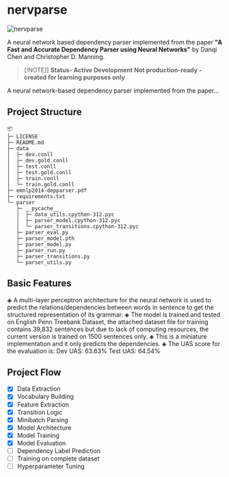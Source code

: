 # nervparse
![nervparse](https://github.com/user-attachments/assets/655f71ba-3ed7-4078-8828-468a56fcddda)

A neural network based dependency parser implemented from the paper **"A Fast and Accurate Dependency Parser using Neural Networks"** by Danqi Chen and Christopher D. Manning.
> [!NOTE]]
> **Status- Active Development**
> **Not production-ready - created for learning purposes only**
> 
> 
> 


A neural network-based dependency parser implemented from the paper...

## Project Structure
```
📦 
├─ LICENSE
├─ README.md
├─ data
│  ├─ dev.conll
│  ├─ dev.gold.conll
│  ├─ test.conll
│  ├─ test.gold.conll
│  ├─ train.conll
│  └─ train.gold.conll
├─ emnlp2014-depparser.pdf
├─ requirements.txt
└─ parser
   ├─ __pycache__
   │  ├─ data_utils.cpython-312.pyc
   │  ├─ parser_model.cpython-312.pyc
   │  └─ parser_transitions.cpython-312.pyc
   ├─ parser_eval.py
   ├─ parser_model.pth
   ├─ parser_model.py
   ├─ parser_run.py
   ├─ parser_transitions.py
   └─ parser_utils.py
```



## Basic Features

◈ A multi-layer perceptron architecture for the neural network is used to predict the relations/dependencies between words in sentence to get the structured representation of its grammar.
◈ The model is trained and tested on English Penn Treebank Dataset, the attached dataset file for training contains 39,832 sentences but due to lack of computing resources, the current version is trained on 1500 sentences only. 
◈ This is a miniature implementation and it only predicts the dependencies.
◈ The UAS score for the evaluation is:
Dev UAS: 63.63%
Test UAS: 64.54%

## Project Flow

- [x] Data Extraction
- [x] Vocabulary Building
- [x] Feature Extraction
- [x] Transition Logic
- [x] Minibatch Parsing
- [x] Model Architecture
- [x] Model Training
- [x] Model Evaluation 
- [ ] Dependency Label Prediction
- [ ] Training on complete dataset
- [ ] Hyperparameter Tuning 
